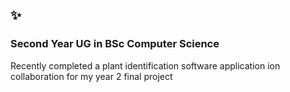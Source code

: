 ## ✨

### Second Year UG in BSc Computer Science

Recently completed a plant identification software application ion collaboration for my year 2 final project
